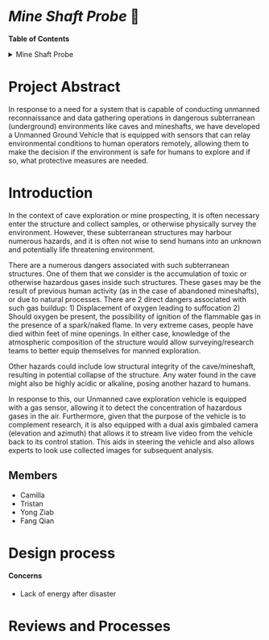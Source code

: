 # _Mine Shaft Probe_  :mount_fuji:

**Table of Contents**

<details>
<summary>Mine Shaft Probe</summary>
<ul>
<li>

  [Project Abstract](https://github.com/Tristan-Technologies/EASem2Help/blob/master/Tracked-Solar-Plant.md#project-abstract)  :page_with_curl:

 </li>
<ul>
<li>

 [Introduction](https://github.com/Tristan-Technologies/EASem2Help/blob/master/Tracked-Solar-Plant.md#introduction)
 </li>
<li>

  [Members](https://github.com/Tristan-Technologies/EASem2Help/blob/master/Tracked-Solar-Plant.md#members)

</li>
</ul>
<li>

  [Design process](https://github.com/Tristan-Technologies/EASem2Help/blob/master/Tracked-Solar-Plant.md#design-process)  :bulb:</li>
<ul>  
  <li>Concerned</il>
  <li>Design</il>
  <li>implement</il>

</ul>
<li>

  [Working with the ESP 32](https://github.com/Tristan-Technologies/EASem2Help/blob/master/Interface.md)  :bookmark_tabs:

  </li>
  <ul>
  <li><a href="https://github.com/Tristan-Technologies/EASem2Help/blob/master/ESP_32/ESP32_main.md">ESP32 Setup and Usage</a></li>
  <li>Pin Configuration</li>
  <li>Color Code</li>
  <li>Schematic Drawing </li>
  </ul>
<br>
<li>
  Working With Micropython </li>
  <ul>
    <li><a href="https://github.com/Tristan-Technologies/EASem2Help/blob/master/Python_Code_and_Reviews/Main_Python.md#python-programming">Micropython Programming</a></li>
    <li><a href="https://github.com/Tristan-Technologies/EASem2Help/blob/master/ESP_32/software_dev.md">Software Development for the UGV</a></li>
      <li><a href="https://github.com/Tristan-Technologies/EASem2Help/blob/master/ESP_32/software_download.md">UGV Software Download</a></li>
  </ul>

<br>
<li>
  Analysis of System </li>

<br>
    <li>Ground Vehicle Performance</li>
      <ul>
        <li>Range and Endurance</li>
        <li>Mechanical Loading Limitations</li>
      </ul>


</details>

# **Project Abstract**


In response to a need for a system that is capable of conducting unmanned reconnaissance and data gathering operations in dangerous subterranean (underground) environments like caves and mineshafts, we have developed a Unmanned Ground Vehicle that is equipped with sensors that can relay environmental conditions to human operators remotely, allowing them to make the decision if the environment is safe for humans to explore and if so, what protective measures are needed.


# **Introduction**

In the context of cave exploration or mine prospecting, it is often necessary enter the structure and collect samples, or otherwise physically survey the environment. However, these subterranean structures may harbour numerous hazards, and it is often not wise to send humans into an unknown and potentially life threatening environment.


There are a numerous dangers associated with such subterranean structures. One of them that we consider is the accumulation of toxic or otherwise hazardous gases inside such structures. These gases may be the result of previous human activity (as in the case of abandoned mineshafts), or due to natural processes. There are 2 direct dangers associated with such gas buildup: 1) Displacement of oxygen leading to suffocation 2) Should oxygen be present, the possibility of ignition of the flammable gas in the presence of a spark/naked flame. In very extreme cases, people have died within feet of mine openings. In either case, knowledge of the atmospheric composition of the structure would allow surveying/research teams to better equip themselves for manned exploration.

Other hazards could include low structural integrity of the cave/mineshaft, resulting in potential collapse of the structure. Any water found in the cave might also be highly acidic or alkaline, posing another hazard to humans.

In response to this, our Unmanned cave exploration vehicle is equipped with a gas sensor, allowing it to detect the concentration of hazardous gases in the air. Furthermore, given that the purpose of the vehicle is to complement research, it is also equipped with a dual axis gimbaled camera (elevation and azimuth) that allows it to stream live video from the vehicle back to its control station. This aids in steering the vehicle and also allows experts to look use collected images for subsequent analysis.


## **Members**
* Camilla
* Tristan
* Yong Ziab
* Fang Qian



# **Design process**
#### Concerns
*  Lack of energy after disaster


# **Reviews and Processes**
